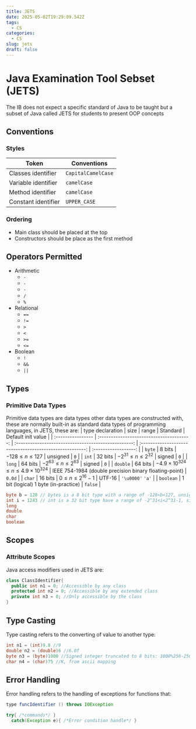 ```yaml
---
title: JETS
date: 2025-05-02T19:29:09.542Z
tags:
  - CS
categories:
  - CS
slug: jets
draft: false
---
```

# Java Examination Tool Sebset (JETS)
The IB does not expect a specific standard of Java to be taught but a subset of Java called JETS for students to present OOP concepts


## Conventions

### Styles

| Token               | Conventions        |
| ------------------- | ------------------ |
| Classes identifier  | `CapitalCamelCase` |
| Variable identifier | `camelCase`        |
| Method identifier   | `camelCase`        |
| Constant identifier | `UPPER_CASE`       |

### Ordering

- Main class should be placed at the top
- Constructors should be place as the first method

## Operators Permitted

- Arithmetic
  - `-`
  - `-`
  - `-`
  - `/`
  - `%`
- Relational
  - `==`
  - `!=`
  - `>`
  - `<`
  - `>=`
  - `<=`
- Boolean
  - `!`
  - `&&`
  - `||`

## Types 
### Primitive Data Types
Primitive data types are data types other data types are constructed with, these are normally built-in as standard data types of programming languages, in JETS, these are:
| type declaration | size                                    | range                                              | Standard                                               | Default init value |
| :---------------- | :---------------------------------------: | :--------------------------------------------------: | :------------------------------------------------------: | :------------------: |
| `byte`           | 8 bits                                  | $-128\le n \le 127$                                | unsigned                                               | `0`                |
| `int`            | 32 bits                                 | $-2^{31}\le n \le 2^{32}$                          | signed                                                 | `0`                |
| `long`           | 64 bits                                 | $-2^{63}\le n \le 2^{63}$                          | signed                                                 | `0`                |
| `double`         | 64 bits                                 | $-4.9\times 10^{324} \le n \le 4.9\times 10^{324}$ | IEEE 754-1984 (double precision binary floating-point) | `0.0d`             |
| `char`           | 16 bits                                 | $0 \le n \le 2^{16} -1$                            | UTF-16                                                 | `'\u0000'` `'a'`   |
| `boolean`        | 1 bit (logical) 1 byte (in-practice) | `false`                                            |
```java
byte b = 120 // bytes is a 8 bit type with a range of -128<b<127, unsigned
int i = 1243 // int is a 32 bit type have a range of -2^31<i<2^31-1, signed
long 
double
char
boolean
```


## Scopes
### Attribute Scopes
Java access modifiers used in JETS are:
```java
class ClassIdentifier{
  public int n1 = 0; //Accessible by any class
  protected int n2 = 0; //Accessible by any extended class
  private int n3 = 0; //Only accessible by the class
}
```

## Type Casting
Type casting refers to the converting of value to another type:

```java
int n1 = (int)9.8 //9
double n2 = (double)6 //6.0f
byte n3 = (byte)1000 //Signed integer truncated to 8 bits: 1000%256-256 = -24
char n4 = (char)75 //K, from ascii mapping
```

## Error Handling
Error handling refers to the handling of exceptions for functions that:

```java
type funcIdentifier () throws IOException
```

```java 
try{ /*commands*/ }
  catch(Exception e){ /*Error condition handle*/ }
```
